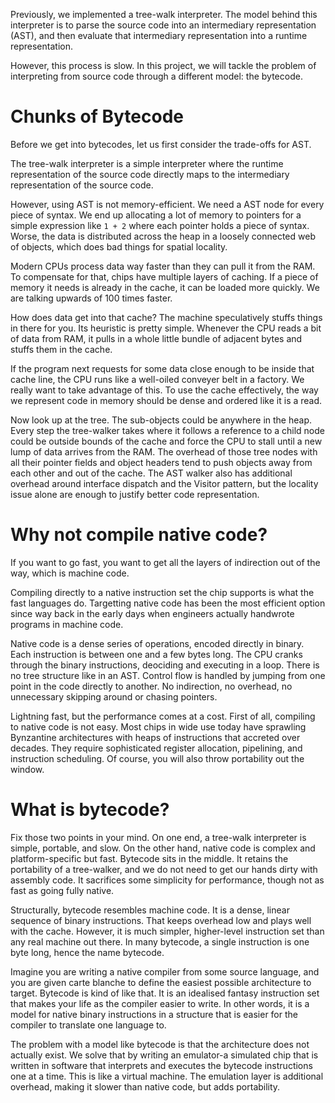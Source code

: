 Previously, we implemented a tree-walk interpreter. The model behind this interpreter is to parse the source code into an intermediary representation (AST), and then evaluate that intermediary representation into a runtime representation.

However, this process is slow. In this project, we will tackle the problem of interpreting from source code through a different model: the bytecode.

# Chunks of Bytecode

Before we get into bytecodes, let us first consider the trade-offs for AST.

The tree-walk interpreter is a simple interpreter where the runtime representation of the source code directly maps to the intermediary representation of the source code. 

However, using AST is not memory-efficient. We need a AST node for every piece of syntax. We end up allocating a lot of memory to pointers for a simple expression like `1 + 2` where each pointer holds a piece of syntax. Worse, the data is distributed across the heap in a loosely connected web of objects, which does bad things for spatial locality.

Modern CPUs process data way faster than they can pull it from the RAM. To compensate for that, chips have multiple layers of caching. If a piece of memory it needs is already in the cache, it can be loaded more quickly. We are talking upwards of 100 times faster.

How does data get into that cache? The machine speculatively stuffs things in there for you. Its heuristic is pretty simple. Whenever the CPU reads a bit of data from RAM, it pulls in a whole little bundle of adjacent bytes and stuffs them in the cache.

If the program next requests for some data close enough to be inside that cache line, the CPU runs like a well-oiled conveyer belt in a factory. We really want to take advantage of this. To use the cache effectively, the way we represent code in memory should be dense and ordered like it is a read.

Now look up at the tree. The sub-objects could be anywhere in the heap. Every step the tree-walker takes where it follows a reference to a child node could be outside bounds of the cache and force the CPU to stall until a new lump of data arrives from the RAM. The overhead of those tree nodes with all their pointer fields and object headers tend to push objects away from each other and out of the cache. The AST walker also has additional overhead around interface dispatch and the Visitor pattern, but the locality issue alone are enough to justify better code representation.

# Why not compile native code?

If you want to go fast, you want to get all the layers of indirection out of the way, which is machine code.

Compiling directly to a native instruction set the chip supports is what the fast languages do. Targetting native code has been the most efficient option since way back in the early days when engineers actually handwrote programs in machine code.

Native code is a dense series of operations, encoded directly in binary. Each instruction is between one and a few bytes long. The CPU cranks through the binary instructions, deociding and executing in a loop. There is no tree structure like in an AST. Control flow is handled by jumping from one point in the code directly to another. No indirection, no overhead, no unnecessary skipping around or chasing pointers.

Lightning fast, but the performance comes at a cost. First of all, compiling to native code is not easy. Most chips in wide use today have sprawling Bynzantine architectures with heaps of instructions that accreted over decades. They require sophisticated register allocation, pipelining, and instruction scheduling. Of course, you will also throw portability out the window.

# What is bytecode?

Fix those two points in your mind. On one end, a tree-walk interpreter is simple, portable, and slow. On the other hand, native code is complex and platform-specific but fast. Bytecode sits in the middle. It retains the portability of a tree-walker, and we do not need to get our hands dirty with assembly code. It sacrifices some simplicity for performance, though not as fast as going fully native.

Structurally, bytecode resembles machine code. It is a dense, linear sequence of binary instructions. That keeps overhead low and plays well with the cache. However, it is much simpler, higher-level instruction set than any real machine out there. In many bytecode, a single instruction is one byte long, hence the name bytecode.

Imagine you are writing a native compiler from some source language, and you are given carte blanche to define the easiest possible architecture to target. Bytecode is kind of like that. It is an idealised fantasy instruction set that makes your life as the compiler easier to write. In other words, it is a model for native binary instructions in a structure that is easier for the compiler to translate one language to.

The problem with a model like bytecode is that the architecture does not actually exist. We solve that by writing an emulator-a simulated chip that is written in software that interprets and executes the bytecode instructions one at a time. This is like a virtual machine. The emulation layer is additional overhead, making it slower than native code, but adds portability. 